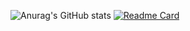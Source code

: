 <!--
**free-tiu/free-tiu** is a ✨ _special_ ✨ repository because its `README.md` (this file) appears on your GitHub profile.

Here are some ideas to get you started:

- 🔭 I’m currently working on ...
- 🌱 I’m currently learning ...
- 👯 I’m looking to collaborate on ...
- 🤔 I’m looking for help with ...
- 💬 Ask me about ...
- 📫 How to reach me: ...
- 😄 Pronouns: ...
- ⚡ Fun fact: ...
-->
<!--
[![Anurag's GitHub stats](https://github-readme-stats.vercel.app/api?username=free-tiu)](https://github.com/free-tiu/github-readme-stats)
[![Readme Card](https://github-readme-stats.vercel.app/api/pin/?username=free-tiu&repo=github-readme-stats)](https://github.com/free-tiu/github-readme-stats)
-->
![Anurag's GitHub stats](https://github-readme-stats.vercel.app/api?username=free-tiu&show_icons=true&theme=flag-india)
[![Readme Card](https://github-readme-stats.vercel.app/api/pin/?username=free-tiu&repo=To_do_List)](https://github.com/free-tiu/github-readme-stats)

